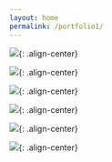 ```yaml
---
layout: home
permalink: /portfolio1/
---
```

![](../../images/7-kurkkaus.jpg){: .align-center}
<br>

![](../../images/6-unikkopaita.jpg){: .align-center}
<br>

![](../../images/5-kihla.jpg){: .align-center}
<br>

![](../../images/3-hymy.jpg){: .align-center}
<br>

![](../../images/2-ristiaiskuva.jpg){: .align-center}
<br>

![](../../images/1-rippi.jpg){: .align-center}
